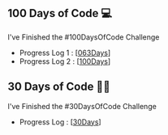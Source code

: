 ## 100 Days of Code 💻

I've Finished the #100DaysOfCode Challenge 
* Progress Log 1 : [[063Days](https://github.com/abhiramready/Habit-System/blob/master/Challenges/100DaysOfCode/1-100DaysOfCode.md)]
* Progress Log 2 : [[100Days](https://github.com/abhiramready/Habit-System/blob/master/Challenges/100DaysOfCode/2-100DaysOfCode.md)]

## 30 Days of Code 🧑‍💻

I've Finished the #30DaysOfCode Challenge
* Progress Log : [[30Days](https://github.com/abhiramready/Habit-System/blob/master/Challenges/30DaysOfCode/1-30DaysOfCode.md)]
